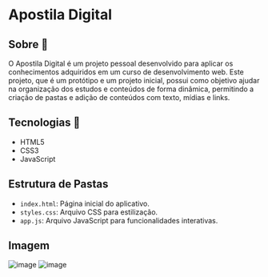 # Apostila Digital

## Sobre 📝
O Apostila Digital é um projeto pessoal desenvolvido para aplicar os conhecimentos adquiridos em um curso de desenvolvimento web. Este projeto, que é um protótipo e um projeto inicial, 
possui como objetivo ajudar na organização dos estudos e conteúdos de forma dinâmica, permitindo a criação de pastas e adição de conteúdos com texto, mídias e links.

## Tecnologias 🚀
- HTML5
- CSS3
- JavaScript

## Estrutura de Pastas
- `index.html`: Página inicial do aplicativo.
- `styles.css`: Arquivo CSS para estilização.
- `app.js`: Arquivo JavaScript para funcionalidades interativas.

## Imagem 
![image](https://github.com/paolaalim/Apostila-Digital/assets/132537333/339e750f-b161-4e1f-852d-9bf2e992550a)
![image](https://github.com/paolaalim/Apostila-Digital/assets/132537333/4b8560b8-0f65-40de-a9c5-3db45e17f93d)

